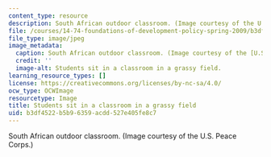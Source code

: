 ```yaml
---
content_type: resource
description: South African outdoor classroom. (Image courtesy of the U.S. Peace Corps.)
file: /courses/14-74-foundations-of-development-policy-spring-2009/b3df4522b5b96359acdd527e405fe8c7_14-74s09-th.jpg
file_type: image/jpeg
image_metadata:
  caption: South African outdoor classroom. (Image courtesy of the [U.S. Peace Corps](http://www.peacecorps.gov/).)
  credit: ''
  image-alt: Students sit in a classroom in a grassy field.
learning_resource_types: []
license: https://creativecommons.org/licenses/by-nc-sa/4.0/
ocw_type: OCWImage
resourcetype: Image
title: Students sit in a classroom in a grassy field
uid: b3df4522-b5b9-6359-acdd-527e405fe8c7
---
```

South African outdoor classroom. (Image courtesy of the U.S. Peace Corps.)